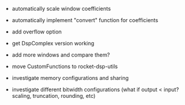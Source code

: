- automatically scale window coefficients
- automatically implement "convert" function for coefficients
- add overflow option
- get DspComplex version working
- add more windows and compare them?
- move CustomFunctions to rocket-dsp-utils

- investigate memory configurations and sharing
- investigate different bitwidth configurations (what if output < input? scaling, truncation, rounding, etc)
